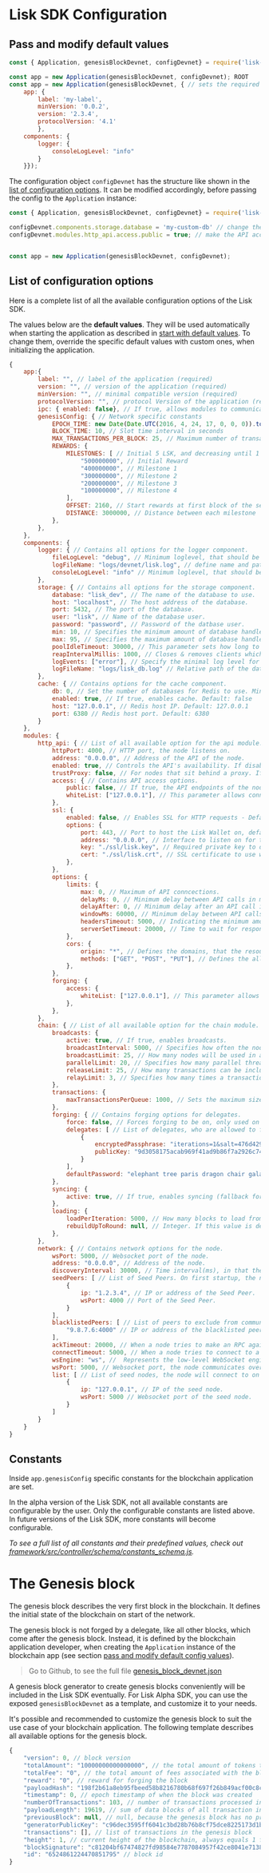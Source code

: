 # Lisk SDK Configuration

## Pass and modify default values

```js
const { Application, genesisBlockDevnet, configDevnet} = require('lisk-sdk'); // require the lisk-sdk package

const app = new Application(genesisBlockDevnet, configDevnet); ROOT
const app = new Application(genesisBlockDevnet, { // sets the required values for label, protocol and version, overrides consoleLogLevel, uses default values for everything else
    app: {
        label: 'my-label',
        minVersion: '0.0.2',
        version: '2.3.4',
        protocolVersion: '4.1'
        },
    components: {
        logger: {
            consoleLogLevel: "info"
        }
    }}); 
```
The configuration object `configDevnet` has the structure like shown in the [list of configuration options](#list-of-configuration-options).
It can be modified accordingly, before passing the config to the `Application` instance:

```js
const { Application, genesisBlockDevnet, configDevnet} = require('lisk-sdk'); // require the lisk-sdk package

configDevnet.components.storage.database = 'my-custom-db' // change the db name to my-custom-db
configDevnet.modules.http_api.access.public = true; // make the API accessible from everywhere


const app = new Application(genesisBlockDevnet, configDevnet);
```

## List of configuration options

Here is a complete list of all the available configuration options of the Lisk SDK.

The values below are the __default values__. They will be used automatically when starting the application as described in [start with default values](#start-with-default-values).
To change them, override the specific default values with custom ones, when initializing the application.

```js
{
    app:{
        label: "", // label of the application (required)
        version: "", // version of the application (required)
        minVersion: "", // minimal compatible version (required)
        protocolVersion: "", // protocol Version of the application (required)
        ipc: { enabled: false}, // If true, allows modules to communicate over IPCs (inter-process-channels).
        genesisConfig: { // Network specific constants
            EPOCH_TIME: new Date(Date.UTC(2016, 4, 24, 17, 0, 0, 0)).toISOString(), // Timestamp indicating the initial network start (`Date.toISOString()`).
            BLOCK_TIME: 10, // Slot time interval in seconds
            MAX_TRANSACTIONS_PER_BLOCK: 25, // Maximum number of transactions allowed per block.
            REWARDS: {
                MILESTONES: [ // Initial 5 LSK, and decreasing until 1 LSK.
                    "500000000", // Initial Reward
                    "400000000", // Milestone 1
                    "300000000", // Milestone 2
                    "200000000", // Milestone 3
                    "100000000", // Milestone 4
                ],
                OFFSET: 2160, // Start rewards at first block of the second round
                DISTANCE: 3000000, // Distance between each milestone
            },
        },
    },
    components: {
        logger: { // Contains all options for the logger component.
            fileLogLevel: "debug", // Minimum loglevel, that should be logged in the log file. Available values: trace, debug, log, info(default), warn, error, fatal, none.
            logFileName: "logs/devnet/lisk.log", // define name and path of the log file. Default: logs/lisk.log
            consoleLogLevel: "info" // Minimum loglevel, that should be logged in the console, when starting the node. Available values: trace, debug, log, info, warn, error, fatal, none(default).
        },
        storage: { // Contains all options for the storage component.
            database: "lisk_dev", // The name of the database to use.
            host: "localhost", // The host address of the database.
            port: 5432, // The port of the database.
            user: "lisk", // Name of the database user.
            password: "password", // Password of the datbase user.
            min: 10, // Specifies the minimum amount of database handles.
            max: 95, // Specifies the maximum amount of database handles.
            poolIdleTimeout: 30000, // This parameter sets how long to hold connection handles open
            reapIntervalMillis: 1000, // Closes & removes clients which have been idle > 1 second
            logEvents: ["error"], // Specify the minimal log level for database logs.
            logFileName: "logs/lisk_db.log" // Relative path of the database log file.
        },
        cache: { // Contains options for the cache component.
            db: 0, // Set the number of databases for Redis to use. Min: 0 (default), Max: 15
            enabled: true, // If true, enables cache. Default: false
            host: "127.0.0.1", // Redis host IP. Default: 127.0.0.1
            port: 6380 // Redis host port. Default: 6380
        }
    },
    modules: {
        http_api: { // List of all available option for the api module.
            httpPort: 4000, // HTTP port, the node listens on.
            address: "0.0.0.0", // Address of the API of the node.
            enabled: true, // Controls the API's availability. If disabled, no API access is possible.
            trustProxy: false, // For nodes that sit behind a proxy. If true, client IP addresses are understood as the left-most entry in the X-Forwarded-* header.
            access: { // Contains API access options.
                public: false, // If true, the API endpoints of the node are available to public.
                whiteList: ["127.0.0.1"], // This parameter allows connections to the API by IP. Defaults to only allow local host.
            },
            ssl: {
                enabled: false, // Enables SSL for HTTP requests - Default is false.
                options: {
                    port: 443, // Port to host the Lisk Wallet on, default is 443 but is recommended to use a port above 1024 with iptables.
                    address: "0.0.0.0", // Interface to listen on for the Lisk Wallet.
                    key: "./ssl/lisk.key", // Required private key to decrypt and verify the SSL Certificate.
                    cert: "./ssl/lisk.crt", // SSL certificate to use with the Lisk Wallet.
                },
            },
            options: {
                limits: {
                    max: 0, // Maximum of API conncections.
                    delayMs: 0, // Minimum delay between API calls in ms.
                    delayAfter: 0, // Minimum delay after an API call in ms.
                    windowMs: 60000, // Minimum delay between API calls from the same window.
                    headersTimeout: 5000, // Indicating the minimum amount of time an idle connection has to be kept opened (in seconds).
                    serverSetTimeout: 20000, // Time to wait for response from server before timing out.
                },
                cors: {
                    origin: "*", // Defines the domains, that the resource can be accessed by in a cross-site manner. Defaults to all domains.
                    methods: ["GET", "POST", "PUT"], // Defines the allowed methods for CORS.
                },
            },
            forging: {
                access: {
                    whiteList: ["127.0.0.1"], // This parameter allows connections to the Forging API by IP. Defaults to allow only local connections.
                },
            },
        },
        chain: { // List of all available option for the chain module.
            broadcasts: {
                active: true, // If true, enables broadcasts.
                broadcastInterval: 5000, // Specifies how often the node will broadcast transaction bundles.
                broadcastLimit: 25, // How many nodes will be used in a single broadcast.
                parallelLimit: 20, // Specifies how many parallel threads will be used to broadcast transactions.
                releaseLimit: 25, // How many transactions can be included in a single bundle.
                relayLimit: 3, // Specifies how many times a transaction broadcast from the node will be relayed.
            },
            transactions: {
                maxTransactionsPerQueue: 1000, // Sets the maximum size of each transaction queue. Default: 1000
            },
            forging: { // Contains forging options for delegates.
                force: false, // Forces forging to be on, only used on local development networks.
                delegates: [ // List of delegates, who are allowed to forge on this node. To successfully enable forging for a delegate, the publickey and the encrypted passphrase need to be deposited here as JSON object.
                    {
                        encryptedPassphrase: "iterations=1&salt=476d4299531718af8c88156aab0bb7d6&cipherText=663dde611776d87029ec188dc616d96d813ecabcef62ed0ad05ffe30528f5462c8d499db943ba2ded55c3b7c506815d8db1c2d4c35121e1d27e740dc41f6c405ce8ab8e3120b23f546d8b35823a30639&iv=1a83940b72adc57ec060a648&tag=b5b1e6c6e225c428a4473735bc8f1fc9&version=1",
                        publicKey: "9d3058175acab969f41ad9b86f7a2926c74258670fe56b37c429c01fca9f2f0f"
                    }
                ],
                defaultPassword: "elephant tree paris dragon chair galaxy" // Default password for dummy delegates, only used on local development networks.
            },
            syncing: {
                active: true, // If true, enables syncing (fallback for broadcasts).
            },
            loading: {
                loadPerIteration: 5000, // How many blocks to load from a peer or the database during verification.
                rebuildUpToRound: null, // Integer. If this value is defined, the node will start and rebuild up to the defined round (set to 0 to rebuild until current round). Otherwise, the application continues normal execution.
            },
        },
        network: { // Contains network options for the node.
            wsPort: 5000, // Websocket port of the node.
            address: "0.0.0.0", // Address of the node.
            discoveryInterval: 30000, // Time interval(ms), in that the nodes performs peer discovery.
            seedPeers: [ // List of Seed Peers. On first startup, the node will initially connect to the Seed Peers in order to discover the rest of the network.
                {
                    ip: "1.2.3.4", // IP or address of the Seed Peer.
                    wsPort: 4000 // Port of the Seed Peer.
                }
            ],
            blacklistedPeers: [ // List of peers to exclude from communicating with.
                "9.8.7.6:4000" // IP or address of the blacklisted peer.
            ],
            ackTimeout: 20000, // When a node tries to make an RPC against a peer (and expects a response), this value determines the maximum amount of time (in milliseconds) that the node will wait to receive a response from the peer. If the peer does not respond in time, then the RPC will fail with an error.
            connectTimeout: 5000, // When a node tries to connect to a peer, this value determines the maximum amount of time (in milliseconds) that the node will wait to complete the handshake with the peer. If the peer does not complete the handshake in time, then the connection will be closed.
            wsEngine: "ws", //  Represents the low-level WebSocket engine which the node should use (for advanced users). Possible values are "ws" (default, recommended) and "uws" (more performant, but not compatible with all systems).
            wsPort: 5000, // Websocket port, the node communicates over.
            list: [ // List of seed nodes, the node will connect to on first startup.
                {
                    ip: "127.0.0.1", // IP of the seed node.
                    wsPort: 5000 // Websocket port of the seed node.
                }
            ]
        }
    }
}
```

## Constants

Inside `app.genesisConfig` specific constants for the blockchain application are set.

In the alpha version of the Lisk SDK, not all available constants are configurable by the user.
Only the configurable constants are listed above.
In future versions of the Lisk SDK, more constants will become configurable.

*To see a full list of all constants and their predefined values, check out [framework/src/controller/schema/constants_schema.js](https://github.com/LiskHQ/lisk-sdk/blob/development/framework/src/controller/schema/constants_schema.js).*

# The Genesis block

The genesis block describes the very first block in the blockchain.
It defines the initial state of the blockchain on start of the network.

The genesis block is not forged by a delegate, like all other blocks, which come after the genesis block.
Instead, it is defined by the blockchain application developer, when creating the `Application` instance of the blockchain app (see section [pass and modify default config values](#pass-and-modify-default-values)).

> Go to Github, to see the full file [genesis_block_devnet.json](https://github.com/LiskHQ/lisk-sdk/blob/development/sdk/src/samples/genesis_block_devnet.json)

A genesis block generator to create genesis blocks conveniently will be included in the Lisk SDK eventually. For Lisk Alpha SDK, you can use the exposed `genesisBlockDevnet` as a template, and customize it to your needs.

It's possible and recommended to customize the genesis block to suit the use case of your blockchain application. The following template describes all available options for the genesis block.

```js
{
    "version": 0, // block version
    "totalAmount": "10000000000000000", // the total amount of tokens that are transferred in this block
    "totalFee": "0", // the total amount of fees associated with the block
    "reward": "0", // reward for forging the block
    "payloadHash": "198f2b61a8eb95fbeed58b8216780b68f697f26b849acf00c8c93bb9b24f783d", // hashes of the combined transactional data blocks
    "timestamp": 0, // epoch timestamp of when the block was created
    "numberOfTransactions": 103, // number of transactions processed in the block
    "payloadLength": 19619, // sum of data blocks of all transaction in this block in bytes
    "previousBlock": null, // null, because the genesis block has no previous block by definition
    "generatorPublicKey": "c96dec3595ff6041c3bd28b76b8cf75dce8225173d1bd00241624ee89b50f2a8", // public key of the delegate who forged the block
    "transactions": [], // list of transactions in the genesis block
    "height": 1, // current height of the blockchain, always equals 1 for the genesis block
    "blockSignature": "c81204bf67474827fd98584e7787084957f42ce8041e713843dd2bb352b73e81143f68bd74b06da8372c43f5e26406c4e7250bbd790396d85dea50d448d62606", // signature of the block, signed by the delegate
    "id": "6524861224470851795" // block id
}
```
